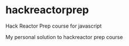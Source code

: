 # hackreactorprep
Hack Reactor  Prep course for javascript

My personal solution to hackreactor prep course
